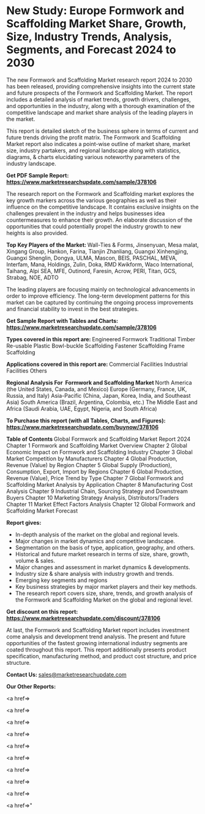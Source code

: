 # New Study: Europe Formwork and Scaffolding Market Share, Growth, Size, Industry Trends, Analysis, Segments, and Forecast 2024 to 2030

The new Formwork and Scaffolding Market research report 2024 to 2030 has been released, providing comprehensive insights into the current state and future prospects of the Formwork and Scaffolding Market. The report includes a detailed analysis of market trends, growth drivers, challenges, and opportunities in the industry, along with a thorough examination of the competitive landscape and market share analysis of the leading players in the market.

This report is detailed sketch of the business sphere in terms of current and future trends driving the profit matrix. The Formwork and Scaffolding Market report also indicates a point-wise outline of market share, market size, industry partakers, and regional landscape along with statistics, diagrams, &amp; charts elucidating various noteworthy parameters of the industry landscape.

<strong><b>Get PDF Sample Report: <a href=https://www.marketresearchupdate.com/sample/378106>https://www.marketresearchupdate.com/sample/378106</a></b></strong>

The research report on the Formwork and Scaffolding market explores the key growth markers across the various geographies as well as their influence on the competitive landscape. It contains exclusive insights on the challenges prevalent in the industry and helps businesses idea countermeasures to enhance their growth. An elaborate discussion of the opportunities that could potentially propel the industry growth to new heights is also provided.

<strong><b>Top Key Players of the Market:
</b></strong>Wall-Ties & Forms, Jinsenyuan, Mesa malat, Xingang Group, Hankon, Farina, Tianjin Zhanliang, Guangxi Xinhengjing, Guangxi Shenglin, Dongya, ULMA, Mascon, BEIS, PASCHAL, MEVA, Interfam, Mana, Holdings, Zulin, Doka, RMD Kwikform, Waco International, Taihang, Alpi SEA, MFE, Outinord, Faresin, Acrow, PERI, Titan, GCS, Strabag, NOE, ADTO<strong><b>
</b></strong>

The leading players are focusing mainly on technological advancements in order to improve efficiency. The long-term development patterns for this market can be captured by continuing the ongoing process improvements and financial stability to invest in the best strategies.

<strong><b>Get Sample Report with Tables and Charts: <a href=https://www.marketresearchupdate.com/sample/378106>https://www.marketresearchupdate.com/sample/378106</a></b></strong>

<strong><b>Types covered in this report are:
</b></strong>Engineered Formwork
Traditional Timber
Re-usable Plastic
Bowl-buckle Scaffolding
Fastener Scaffolding
Frame Scaffolding<strong><b>
</b></strong>

<strong><b>Applications covered in this report are:
</b></strong>Commercial Facilities
Industrial Facilities
Others<strong><b>
</b></strong>

<strong><b>Regional Analysis For  Formwork and Scaffolding Market</b></strong><strong><b>
</b></strong>North America (the United States, Canada, and Mexico)
Europe (Germany, France, UK, Russia, and Italy)
Asia-Pacific (China, Japan, Korea, India, and Southeast Asia)
South America (Brazil, Argentina, Colombia, etc.)
The Middle East and Africa (Saudi Arabia, UAE, Egypt, Nigeria, and South Africa)

<strong><b>To Purchase this report (with all Tables, Charts, and Figures): <a href=https://www.marketresearchupdate.com/buynow/378106>https://www.marketresearchupdate.com/buynow/378106</a></b></strong>

<strong><b>Table of Contents</b></strong><strong><b>
</b></strong>Global Formwork and Scaffolding Market Report 2024
Chapter 1 Formwork and Scaffolding Market Overview
Chapter 2 Global Economic Impact on Formwork and Scaffolding Industry
Chapter 3 Global Market Competition by Manufacturers
Chapter 4 Global Production, Revenue (Value) by Region
Chapter 5 Global Supply (Production), Consumption, Export, Import by Regions
Chapter 6 Global Production, Revenue (Value), Price Trend by Type
Chapter 7 Global Formwork and Scaffolding Market Analysis by Application
Chapter 8 Manufacturing Cost Analysis
Chapter 9 Industrial Chain, Sourcing Strategy and Downstream Buyers
Chapter 10 Marketing Strategy Analysis, Distributors/Traders
Chapter 11 Market Effect Factors Analysis
Chapter 12 Global Formwork and Scaffolding Market Forecast

<strong><b>Report gives:</b></strong>

- In-depth analysis of the market on the global and regional levels.
- Major changes in market dynamics and competitive landscape.
- Segmentation on the basis of type, application, geography, and others.
- Historical and future market research in terms of size, share, growth, volume &amp; sales.
- Major changes and assessment in market dynamics &amp; developments.
- Industry size &amp; share analysis with industry growth and trends.
- Emerging key segments and regions
- Key business strategies by major market players and their key methods.
- The research report covers size, share, trends, and growth analysis of the Formwork and Scaffolding Market on the global and regional level.

<strong><b>Get discount on this report: <a href=https://www.marketresearchupdate.com/discount/378106>https://www.marketresearchupdate.com/discount/378106</a></b></strong>

At last, the Formwork and Scaffolding Market report includes investment come analysis and development trend analysis. The present and future opportunities of the fastest growing international industry segments are coated throughout this report. This report additionally presents product specification, manufacturing method, and product cost structure, and price structure.

<strong><b>Contact Us:
</b></strong>sales@marketresearchupdate.com

<strong>Our Other Reports:</strong>

<a href=></a>

<a href=></a>

<a href=></a>

<a href=></a>

<a href=></a>

<a href=></a>

<a href=></a>

<a href=></a>

<a href=></a>

<a href=></a>"
